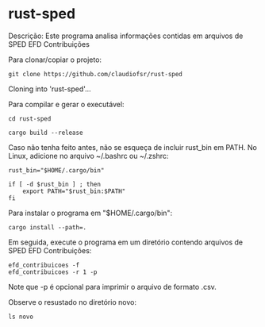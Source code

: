 # rust-sped
Descrição: Este programa analisa informações contidas em arquivos de SPED EFD Contribuições

Para clonar/copiar o projeto:

	git clone https://github.com/claudiofsr/rust-sped

Cloning into 'rust-sped'...

Para compilar e gerar o executável:

	cd rust-sped

	cargo build --release

Caso não tenha feito antes, não se esqueça de incluir rust_bin em PATH.
No Linux, adicione no arquivo ~/.bashrc ou ~/.zshrc:

	rust_bin="$HOME/.cargo/bin"

	if [ -d $rust_bin ] ; then
		export PATH="$rust_bin:$PATH"
	fi

Para instalar o programa em "$HOME/.cargo/bin":

	cargo install --path=.

Em seguida, execute o programa em um diretório contendo arquivos de SPED EFD Contribuições:

	efd_contribuicoes -f
	efd_contribuicoes -r 1 -p

Note que -p é opcional para imprimir o arquivo de formato .csv.

Observe o resustado no diretório novo:

	ls novo
